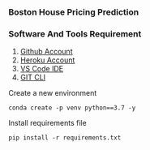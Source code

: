 ### Boston House Pricing Prediction

### Software And Tools Requirement

1. [Github Account](https://github.com)
2. [Heroku Account](htts://heroku.com)
3. [VS Code IDE](https://code.visualstudio.com)
4. [GIT CLI](https://git-scm.com/book/en/v2/Getting-Started-The-Command-Line)

Create a new environment 
```
conda create -p venv python==3.7 -y
```

Install requirements file 
```
pip install -r requirements.txt
```